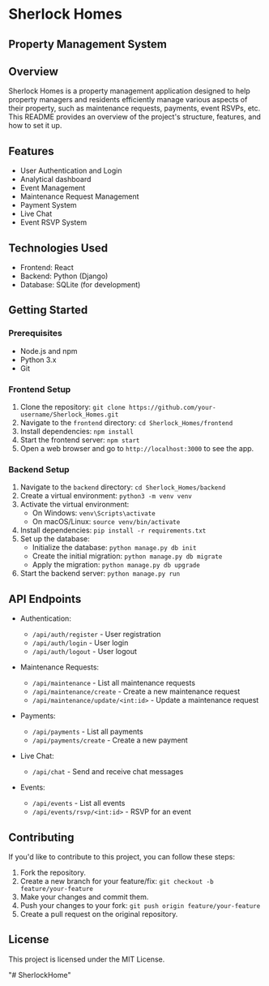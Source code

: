 # Sherlock Homes
## Property Management System

## Overview

Sherlock Homes is a property management application designed to help property managers and residents efficiently manage various aspects of their property, such as maintenance requests, payments, event RSVPs, etc. This README provides an overview of the project's structure, features, and how to set it up.

## Features

- User Authentication and Login
- Analytical dashboard
- Event Management
- Maintenance Request Management
- Payment System
- Live Chat
- Event RSVP System

## Technologies Used

- Frontend: React
- Backend: Python (Django)
- Database: SQLite (for development)

## Getting Started

### Prerequisites

- Node.js and npm
- Python 3.x
- Git

### Frontend Setup

1. Clone the repository: `git clone https://github.com/your-username/Sherlock_Homes.git`
2. Navigate to the `frontend` directory: `cd Sherlock_Homes/frontend`
3. Install dependencies: `npm install`
4. Start the frontend server: `npm start`
5. Open a web browser and go to `http://localhost:3000` to see the app.

### Backend Setup

1. Navigate to the `backend` directory: `cd Sherlock_Homes/backend`
2. Create a virtual environment: `python3 -m venv venv`
3. Activate the virtual environment:
   - On Windows: `venv\Scripts\activate`
   - On macOS/Linux: `source venv/bin/activate`
4. Install dependencies: `pip install -r requirements.txt`
5. Set up the database:
   - Initialize the database: `python manage.py db init`
   - Create the initial migration: `python manage.py db migrate`
   - Apply the migration: `python manage.py db upgrade`
6. Start the backend server: `python manage.py run`

## API Endpoints

- Authentication:
  - `/api/auth/register` - User registration
  - `/api/auth/login` - User login
  - `/api/auth/logout` - User logout

- Maintenance Requests:
  - `/api/maintenance` - List all maintenance requests
  - `/api/maintenance/create` - Create a new maintenance request
  - `/api/maintenance/update/<int:id>` - Update a maintenance request

- Payments:
  - `/api/payments` - List all payments
  - `/api/payments/create` - Create a new payment

- Live Chat:
  - `/api/chat` - Send and receive chat messages

- Events:
  - `/api/events` - List all events
  - `/api/events/rsvp/<int:id>` - RSVP for an event

## Contributing

If you'd like to contribute to this project, you can follow these steps:

1. Fork the repository.
2. Create a new branch for your feature/fix: `git checkout -b feature/your-feature`
3. Make your changes and commit them.
4. Push your changes to your fork: `git push origin feature/your-feature`
5. Create a pull request on the original repository.

## License

This project is licensed under the MIT License.

"# SherlockHome" 
